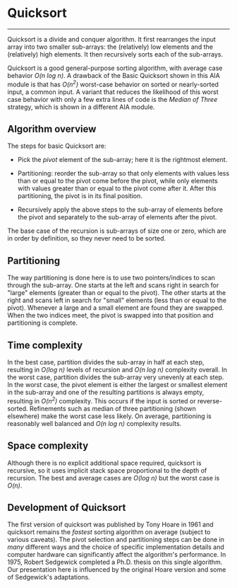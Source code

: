 # Quicksort

---

Quicksort is a divide and conquer algorithm. It first rearranges the input
array into two smaller sub-arrays: the (relatively) low elements and the
(relatively) high elements. It then recursively sorts each of the sub-arrays. 

Quicksort is a good general-purpose sorting algorithm, with average case
behavior <i>O(n log n)</i>.  A drawback of the Basic Quicksort shown in
this AIA module is that has <i>O(n<sup>2</sup>)</i> worst-case behavior
on sorted or nearly-sorted input, a common input.  A variant that reduces
the likelihood of this worst case behavior with only a few extra lines
of code is the *Median of Three* strategy, which is shown in a different
AIA module.

## Algorithm overview

The steps for basic Quicksort are:

* Pick the *pivot* element of the sub-array; here it is the rightmost
 element.

* Partitioning: reorder the sub-array so that only elements with values
less than or equal to the pivot come before the pivot, while only elements
with values greater than or equal to the pivot come after it. After this
partitioning, the pivot is in its final position.

* Recursively apply the above steps to the sub-array of elements before
the pivot and separately to the sub-array of elements after the pivot.

The base case of the recursion is sub-arrays of size one or zero, which
are in order by definition, so they never need to be sorted.

## Partitioning

The way partitioning is done here is to use two pointers/indices to
scan through the sub-array. One starts at the left and scans right
in search for "large" elements (greater than or equal to the pivot).
The other starts at the right and scans left in search for "small"
elements (less than or equal to the pivot). Whenever a large and a small
element are found they are swapped.  When the two indices meet, the pivot
is swapped into that position and partitioning is complete.


## Time complexity

In the best case, partition divides the sub-array in half at each
step, resulting in <i>O(log n)</i> levels of recursion and <i>O(n log
n)</i> complexity overall. In the worst case, partition divides the
sub-array very unevenly at each step.  In the worst case, the pivot
element is either the largest or smallest element in the sub-array
and one of the resulting partitions is always empty, resulting in
<i>O(n<sup>2</sup>)</i> complexity.  This occurs if the input is sorted or
reverse-sorted. Refinements such as median of three partitioning (shown
elsewhere) make the worst case less likely.  On average, partitioning
is reasonably well balanced and <i>O(n log n)</i> complexity results.

## Space complexity

Although there is no explicit additional space required, quicksort is
recursive, so it uses implicit stack space proportional to the depth of
recursion. The best and average cases are <i>O(log n)</i> but the worst
case is <i>O(n)</i>.



## Development of Quicksort

The first version of quicksort was published by Tony Hoare in 1961 and
quicksort remains the *fastest* sorting algorithm on average (subject to
various caveats).  The pivot selection and partitioning steps can be
done in *many* different ways and the choice of specific implementation
details and computer hardware can significantly affect the algorithm's
performance. In 1975, Robert Sedgewick completed a Ph.D. thesis on this
single algorithm.  Our presentation here is influenced by the original
Hoare version and some of Sedgewick's adaptations. 

